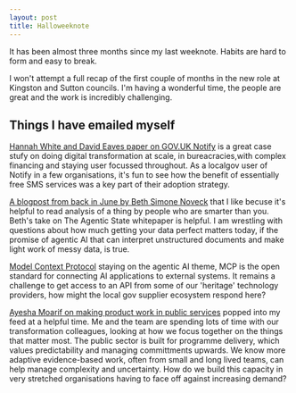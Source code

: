 ```yaml
---
layout: post
title: Halloweeknote
---
```


It has been almost three months since my last weeknote. Habits are hard to form and easy to break. 

I won't attempt a full recap of the first couple of months in the new role at Kingston and Sutton councils. I'm having a wonderful time, the people are great and the work is incredibly challenging. 

## Things I have emailed myself

[Hannah White and David Eaves paper on GOV.UK Notify](https://www.ucl.ac.uk/bartlett/publications/2025/oct/scaling-digital-infrastructure-siloed-state) is a great case stufy on doing digital transformation at scale, in bureacracies,with complex financing and staying user focussed throughout. As a localgov user of Notify in a few organisations, it's fun to see how the benefit of essentially free SMS services was a key part of their adoption strategy.

[A blogpost from back in June by Beth Simone Noveck](https://rebootdemocracy.ai/blog/agentic-state-paper) that I like becuse it's helpful to read analysis of a thing by people who are smarter than you. Beth's take on The Agentic State whitepaper is helpful. I am wrestling with questions about how much getting your data perfect matters today, if the promise of agentic AI that can interpret unstructured documents and make light work of messy data, is true.

[Model Context Protocol](https://modelcontextprotocol.io/docs/getting-started/intro) staying on the agentic AI theme, MCP is the open standard for connecting AI applications to external systems. It remains a challenge to get access to an API from some of our 'heritage' technology providers, how might the local gov supplier ecosystem respond here?

[Ayesha Moarif on making product work in public services](https://ayeshamoarif.substack.com/p/making-product-work-in-public-services) popped into my feed at a helpful time. Me and the team are spending lots of time with our transformation colleagues, looking at how we focus together on the things that matter most. The public sector is built for programme delivery, which values predictability and managing committments upwards. We know more adaptive evidence-based work, often from small and long lived teams, can help manage complexity and uncertainty. How do we build this capacity in very stretched organisations having to face off against increasing demand?
